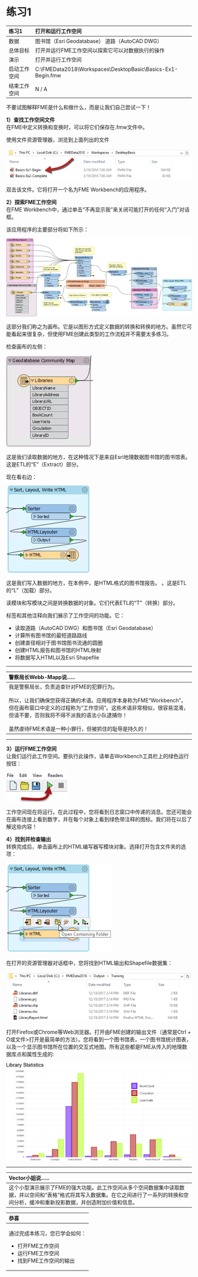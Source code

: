 # 练习1

|  练习1 |  打开和运行工作空间 |
| :--- | :--- |
| 数据 | 图书馆（Esri Geodatabase） 道路（AutoCAD DWG） |
| 总体目标 | 打开并运行FME工作空间以探索它可以对数据执行的操作 |
| 演示 | 打开并运行工作空间 |
| 启动工作空间 | C:\FMEData2018\Workspaces\DesktopBasic\Basics-Ex1-Begin.fmw |
| 结束工作空间 | N / A |

不要试图解释FME是什么和做什么，而是让我们自己尝试一下！

**1）查找工作空间文件**  
在FME中定义转换和变换时，可以将它们保存在.fmw文件中。

使用文件资源管理器，浏览到上面列出的文件

[![](../../.gitbook/assets/img1.200.ex1.locateworkspace.png)](https://github.com/safesoftware/FMETraining/blob/FME-Desktop-Data-Integration-2018/Integration3LabExercises/Images/Img1.200.Ex1.LocateWorkspace.png)

双击该文件。它将打开一个名为FME Workbench的应用程序。

  
**2）探索FME工作空间**  
在FME Workbench中，通过单击“不再显示我”来关闭可能打开的任何“入门”对话框。

该应用程序的主要部分将如下所示：

[![](../../.gitbook/assets/img1.201.ex1.openedworkspace.png)](https://github.com/safesoftware/FMETraining/blob/FME-Desktop-Data-Integration-2018/Integration3LabExercises/Images/Img1.201.Ex1.OpenedWorkspace.png)

这部分我们称之为画布。它是以图形方式定义数据的转换和转换的地方。虽然它可能看起来很复杂，但使用FME创建此类型的工作流程并不需要太多练习。

检查画布的左侧：

[![](../../.gitbook/assets/img1.202.ex1.bookmarkedreader.png)](https://github.com/safesoftware/FMETraining/blob/FME-Desktop-Data-Integration-2018/Integration3LabExercises/Images/Img1.202.Ex1.BookmarkedReader.png)

这是我们读取数据的地方，在这种情况下是来自Esri地理数据图书馆的图书馆表。这是ETL的“E”（Extract）部分。

现在看右边：

[![](../../.gitbook/assets/img1.203.ex1.bookmarkedwriter.png)](https://github.com/safesoftware/FMETraining/blob/FME-Desktop-Data-Integration-2018/Integration3LabExercises/Images/Img1.203.Ex1.BookmarkedWriter.png)

这是我们写入数据的地方，在本例中，是HTML格式的图书馆报告。 。这是ETL的“L”（加载）部分。

读模块和写模块之间是转换数据的对象。它们代表ETL的“T”（转换）部分。

标签和其他注释向我们展示了工作空间的功能。它：

* 读取道路（AutoCAD DWG）和图书馆（Esri Geodatabase）
* 计算所有图书馆的最短道路路线
* 创建直径相对于图书馆图书流通的圆圈
* 创建HTML报告和图书馆的HTML映射
* 将数据写入HTML以及Esri Shapefile

---

|  警察局长Webb-Mapp说...... |
| :--- |
|  我是警察局长，负责追查针对FME的犯罪行为。  <br><br>所以，让我们确保您获得正确的术语。应用程序本身称为FME“Workbench”，但在画布窗口中定义的过程称为“工作空间”。这些术语非常相似，很容易混淆，但请不要，否则我将不得不派我的语法小队逮捕你！  <br><br>虽然虐待FME术语是一种小罪行，但被抓住的耻辱是持久的！ |

---
 
**3）运行FME工作空间**  
让我们运行此工作空间。要执行此操作，请单击Workbench工具栏上的绿色运行按钮：

[![](../../.gitbook/assets/img1.204.ex1.runbutton.png)](https://github.com/safesoftware/FMETraining/blob/FME-Desktop-Data-Integration-2018/Integration3LabExercises/Images/Img1.204.Ex1.RunButton.png)

工作空间现在将运行。在此过程中，您将看到日志窗口中传递的消息。您还可能会在画布连接上看到数字，并在每个对象上看到绿色带注释的图标。我们将在以后了解这些内容！

  
**4）找到并检查输出**  
转换完成后，单击画布上的HTML编写器写模块对象。选择打开包含文件夹的选项：

[![](../../.gitbook/assets/img1.205.ex1.opencontainingfolder.png)](https://github.com/safesoftware/FMETraining/blob/FME-Desktop-Data-Integration-2018/Integration3LabExercises/Images/Img1.205.Ex1.OpenContainingFolder.png)

在打开的资源管理器对话框中，您将找到HTML输出和Shapefile数据集：

[![](../../.gitbook/assets/img1.206.ex1.outputfiles.png)](https://github.com/safesoftware/FMETraining/blob/FME-Desktop-Data-Integration-2018/Integration3LabExercises/Images/Img1.206.Ex1.OutputFiles.png)

打开Firefox或Chrome等Web浏览器。打开由FME创建的输出文件（通常是Ctrl + O或文件&gt;打开是最简单的方法）。您将看到一个图书馆表，一个图书馆统计图表，以及一个显示图书馆所在位置的交互式地图。所有这些都是FME从传入的地理数据库点和属性生成的:

[![](../../.gitbook/assets/img1.207.ex1.htmloutput.png)](https://github.com/safesoftware/FMETraining/blob/FME-Desktop-Data-Integration-2018/Integration3LabExercises/Images/Img1.207.Ex1.HTMLOutput.png)

---

|  Vector小姐说...... |
| :--- |
|  这个小型演示展示了FME的强大功能。此工作空间从多个空间数据集中读取数据，并以空间和“表格”格式将其写入数据集。在它之间进行了一系列的转换和空间分析，缓冲和重新投影数据，并创造附加价值和信息。 |

<table>
  <thead>
    <tr>
      <th style="text-align:left">恭喜</th>
    </tr>
  </thead>
  <tbody>
    <tr>
      <td style="text-align:left">
        <p>通过完成本练习，您已学会如何：
          <br />
        </p>
        <ul>
          <li>打开FME工作空间</li>
          <li>运行FME工作空间</li>
          <li>找到FME工作空间的输出</li>
        </ul>
      </td>
    </tr>
  </tbody>
</table>
